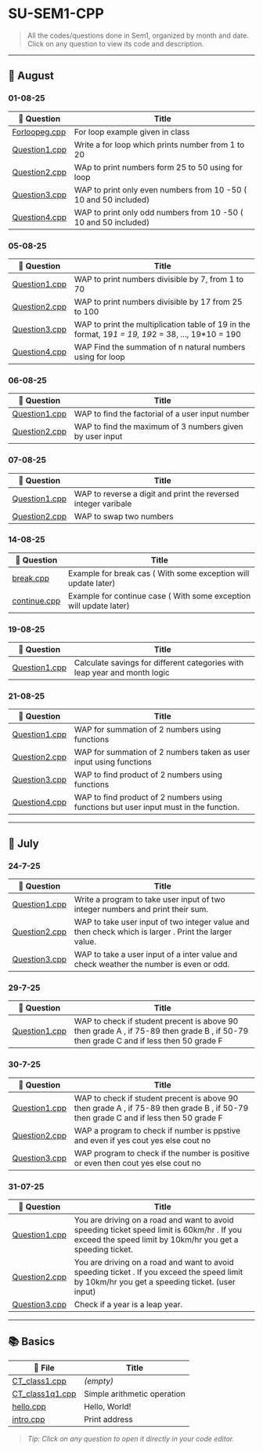 # SU-SEM1-CPP

> All the codes/questions done in Sem1, organized by month and date. Click on any question to view its code and description.

---

## 📅 August

### 01-08-25
| 📝 Question | Title |
|-------------|-------|
| [Forloopeg.cpp](./01-08-25/Forloopeg.cpp) | For loop example given in class |
| [Question1.cpp](./01-08-25/Question1.cpp) | Write a for loop which prints number from 1 to 20 |
| [Question2.cpp](./01-08-25/Question2.cpp) | WAp to print numbers form 25 to 50 using for loop |
| [Question3.cpp](./01-08-25/Question3.cpp) | WAP to print only even numbers from 10 -50 ( 10 and 50 included) |
| [Question4.cpp](./01-08-25/Question4.cpp) | WAP to print only odd numbers from 10 -50 ( 10 and 50 included) |

### 05-08-25
| 📝 Question | Title |
|-------------|-------|
| [Question1.cpp](./05-08-25/Question1.cpp) | WAP to print numbers divisible by 7, from 1 to 70 |
| [Question2.cpp](./05-08-25/Question2.cpp) | WAP to print numbers divisible by 17 from 25 to 100 |
| [Question3.cpp](./05-08-25/Question3.cpp) | WAP to print the  multiplication table of 19 in the format, 19*1 = 19, 19*2 = 38, ..., 19*10 = 190 |
| [Question4.cpp](./05-08-25/Question4.cpp) | WAP Find the summation of n natural numbers using for loop |

### 06-08-25
| 📝 Question | Title |
|-------------|-------|
| [Question1.cpp](./06-08-25/Question1.cpp) | WAP to find the factorial of a user input number |
| [Question2.cpp](./06-08-25/Question2.cpp) | WAP to find the maximum of 3 numbers given by user input |

### 07-08-25
| 📝 Question | Title |
|-------------|-------|
| [Question1.cpp](./07-08-25/Question1.cpp) | WAP to reverse a digit and print the reversed integer varibale |
| [Question2.cpp](./07-08-25/Question2.cpp) | WAP to swap two numbers |


### 14-08-25
| 📝 Question | Title |
|-------------|-------|
| [break.cpp](./14-08-25/break.cpp) | Example for break cas ( With some exception will update later) |
| [continue.cpp](./14-08-25/continue.cpp) | Example for continue case ( With some exception will update later) |

### 19-08-25
| 📝 Question | Title |
|-------------|-------|
| [Question1.cpp](./19-08-25/Question1.cpp) | Calculate savings for different categories with leap year and month logic |

### 21-08-25
| 📝 Question | Title |
|-------------|-------|
| [Question1.cpp](./21-8-25/Question1.cpp) | WAP for summation of 2 numbers using functions |
| [Question2.cpp](./21-8-25/Question2.cpp) | WAP for summation of 2 numbers taken as user input using functions |
| [Question3.cpp](./21-8-25/Question3.cpp) | WAP to find product of 2 numbers using functions |
| [Question4.cpp](./21-8-25/Question4.cpp) | WAP to find product of 2 numbers using functions but user input must in the function. |


---

## 📅 July

### 24-7-25
| 📝 Question | Title |
|-------------|-------|
| [Question1.cpp](./July/24-7-25/Question1.cpp) | Write a program to take user input of two  integer numbers and print their sum. |
| [Question2.cpp](./July/24-7-25/Question2.cpp) | WAP to take user input of two integer value and then check which is larger . Print the larger value. |
| [Question3.cpp](./July/24-7-25/Question3.cpp) | WAP to take a user input of a inter value and check weather the number is even or odd. |

### 29-7-25
| 📝 Question | Title |
|-------------|-------|
| [Question1.cpp](./July/29-7-25/Question1.cpp) | WAP to check if student precent is above 90 then grade A , if 75-89 then grade B , if 50-79 then grade C and if less then 50 grade F |

### 30-7-25
| 📝 Question | Title |
|-------------|-------|
| [Question1.cpp](./July/30-7-25/Question1.cpp) | WAP to check if student precent is above 90 then grade A , if 75-89 then grade B , if 50-79 then grade C and if less then 50 grade F |
| [Question2.cpp](./July/30-7-25/Question2.cpp) | WAP a program to check if number is ppstive and even if yes cout yes else cout no |
| [Question3.cpp](./July/30-7-25/Question3.cpp) | WAP program to check if the number is positive or even then cout yes else cout no |

### 31-07-25
| 📝 Question | Title |
|-------------|-------|
| [Question1.cpp](./July/31-07-25/Question1.cpp) | You are driving on a road and want to avoid speeding ticket speed limit is 60km/hr . If you exceed the speed limit by 10km/hr you get a speeding ticket. |
| [Question2.cpp](./July/31-07-25/Question2.cpp) | You are driving on a road and want to avoid speeding ticket . If you exceed the speed limit by 10km/hr you get a speeding ticket. (user input) |
| [Question3.cpp](./July/31-07-25/Question3.cpp) | Check if a year is a leap year. |

---

## 📚 Basics
| 📝 File | Title |
|--------|-------|
| [CT_class1.cpp](./Basics/CT_class1.cpp) | *(empty)* |
| [CT_class1q1.cpp](./Basics/CT_class1q1.cpp) | Simple arithmetic operation |
| [hello.cpp](./Basics/hello.cpp) | Hello, World! |
| [intro.cpp](./Basics/intro.cpp) | Print address |

> _Tip: Click on any question to open it directly in your code editor._
